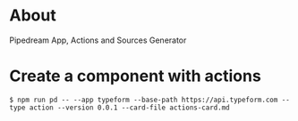 # About
Pipedream App, Actions and Sources Generator

# Create a component with actions
```
$ npm run pd -- --app typeform --base-path https://api.typeform.com --type action --version 0.0.1 --card-file actions-card.md
```